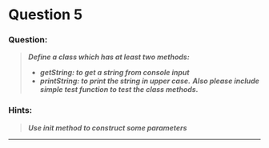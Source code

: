 # Question 5

### **Question:**

> **_Define a class which has at least two methods:_**
>
> - **_getString: to get a string from console input_**
> - **_printString: to print the string in upper case._**
> **_Also please include simple test function to test the class methods._**
### Hints:

> **_Use **init** method to construct some parameters_**
---
